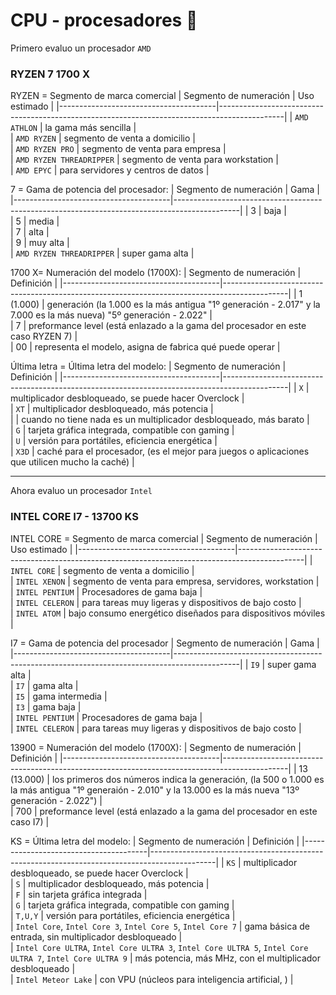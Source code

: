 # CPU - procesadores 👾
Primero evaluo un procesador `AMD`
### RYZEN 7 1700 X

RYZEN = Segmento de marca comercial
| Segmento de numeración               | Uso estimado                                                                                   |
|---------------------------------------|----------------------------------------------------------------------------------------------|
| `AMD ATHLON`                                  |     la gama más sencilla         |  
| `AMD RYZEN`                                    |     segmento de venta a domicilio            |      
| `AMD RYZEN PRO`                                  |     segmento de venta para empresa          |  
| `AMD RYZEN THREADRIPPER`                               |    segmento de venta para workstation      |  
| `AMD EPYC`                               |    para servidores y centros de datos      |  



7 = Gama de potencia del procesador:
| Segmento de numeración               | Gama                                                                                   |
|---------------------------------------|----------------------------------------------------------------------------------------------|
| 3                                    |     baja             |      
| 5                                    |     media            |  
| 7                                   |     alta            |  
| 9                                   |     muy alta            |  
| `AMD RYZEN THREADRIPPER`                               |    super gama alta     | 

1700 X= Numeración del modelo (1700X):
| Segmento de numeración               | Definición                                                                                    |
|---------------------------------------|----------------------------------------------------------------------------------------------|
| 1 (1.000)       |  generación (la 1.000 es la más antigua "1º generación - 2.017" y la 7.000 es la más nueva) "5º generación - 2.022"   |  
| 7                                    |     preformance level (está enlazado a la gama del procesador en este caso RYZEN 7)              |  
| 00                                    |     representa el modelo, asigna de fabrica qué puede operar             |  

Última letra = Última letra del modelo:
| Segmento de numeración               | Definición                                                                                    |
|---------------------------------------|----------------------------------------------------------------------------------------------|
|  `X`                                    |  multiplicador desbloqueado, se puede hacer Overclock             |  
|  `XT`                                   |  multiplicador desbloqueado, más potencia             |  
|                                  |  cuando no tiene nada es un multiplicador desbloqueado, más barato             |  
|  `G`                                 | tarjeta gráfica integrada, compatible con gaming             |  
|  `U`                               | versión para portátiles, eficiencia energética            |  
|  `X3D`                                | caché para el procesador, (es el mejor para juegos o aplicaciones que utilicen mucho la caché)            |  




***



Ahora evaluo un procesador `Intel`

### INTEL CORE I7 - 13700 KS

INTEL CORE = Segmento de marca comercial
| Segmento de numeración               | Uso estimado                                                                                   |
|---------------------------------------|----------------------------------------------------------------------------------------------|
| `INTEL CORE`                                    |     segmento de venta a domicilio            |      
| `INTEL XENON`                                  |     segmento de venta para empresa, servidores, workstation            |  
| `INTEL PENTIUM`                               |    Procesadores de gama baja      |  
| `INTEL CELERON`                                  |     para tareas muy ligeras y dispositivos de bajo costo          |  
| `INTEL ATOM`                                  |     bajo consumo energético diseñados para dispositivos móviles          |  

I7 = Gama de potencia del procesador 
| Segmento de numeración               | Gama                                                                                  |
|---------------------------------------|----------------------------------------------------------------------------------------------|
| `I9`                                  |     super gama alta            |  
| `I7`                                  |     gama alta           |  
| `I5`                                  |     gama intermedia            |  
| `I3`                                  |     gama baja           |  
| `INTEL PENTIUM`                               |    Procesadores de gama baja      |  
| `INTEL CELERON`                                  |     para tareas muy ligeras y dispositivos de bajo costo          |  
 

13900 = Numeración del modelo (1700X):
| Segmento de numeración               | Definición                                                                                    |
|---------------------------------------|----------------------------------------------------------------------------------------------|
| 13 (13.000)  |     los primeros dos números indica la generación, (la 500 o 1.000 es la más antigua "1º generaión - 2.010" y la 13.000 es la más nueva "13º generación - 2.022")  |      
| 700                                    |     preformance level (está enlazado a la gama del procesador en este caso I7)              |  


KS = Última letra del modelo:
| Segmento de numeración               | Definición                                                                                    |
|---------------------------------------|----------------------------------------------------------------------------------------------|
|  `KS`                                    |  multiplicador desbloqueado, se puede hacer Overclock             |  
|  `S`                                   |  multiplicador desbloqueado, más potencia             |  
|   `F`                               |  sin tarjeta gráfica integrada            |  
|  `G`                                 | tarjeta gráfica integrada, compatible con gaming             |  
|  `T,U,Y`                               | versión para portátiles, eficiencia energética            |  
|  `Intel Core`, `Intel Core 3`, `Intel Core 5`, `Intel Core 7`     | gama básica de entrada, sin multiplicador desbloqueado           |  
|  `Intel Core ULTRA`, `Intel Core ULTRA 3`, `Intel Core ULTRA 5`, `Intel Core ULTRA 7`, `Intel Core ULTRA 9`     | más potencia, más MHz, con el multiplicador desbloqueado           |  
|  `Intel Meteor Lake`     | con VPU (núcleos para inteligencia artificial, ) |     





